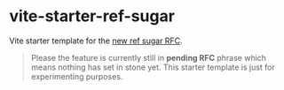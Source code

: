 # vite-starter-ref-sugar

Vite starter template for the [new ref sugar RFC](https://github.com/vuejs/rfcs/pull/222).

> Please the feature is currently still in **pending RFC** phrase which means nothing has set in stone yet. This starter template is just for experimenting purposes.
